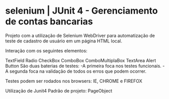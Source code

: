 # selenium | JUnit 4 - Gerenciamento de contas bancarias
Projeto com a utilização de Selenium WebDriver para automatização de teste de cadastro de usuário em um página HTML local.

Interação com os seguintes elementos:

TextField
Radio
CheckBox
ComboBox
ComboMultiplaBox
TextArea
Alert
Button
São duas baterias de testes: -A primeira foca nos testes funcionais. -A segunda foca na validação de todos os erros que podem ocorrer.

Testes podem ser rodados nos browsers: IE, CHROME e FIREFOX

Utilização de Junit4
Padrão de projeto: PageObject

